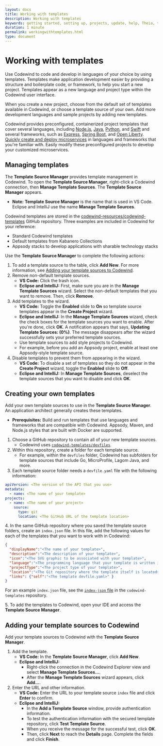 ```yaml
---
layout: docs
title: Working with templates
description: Working with templates
keywords: getting started, setting up, projects, update, help, Theia, test, edit, Theia editor, using own IDE, empty page, refresh, credentials, default editor, Node.js profiling support, code highlighting, JavaScript file, template source
duration: 1 minute
permalink: workingwithtemplates.html
type: document
---
```


# Working with templates

Use Codewind to code and develop in languages of your choice by using templates. Templates make application development easier by providing a structure and boilerplate code, or framework, to help you start a new project. Templates appear as a new language and project type within the Codewind user interface.

When you create a new project, choose from the default set of templates available in Codewind, or choose a template source of your own. Add more development languages and sample projects by adding new templates.

Codewind provides preconfigured, containerized project templates that cover several languages, including [Node.js](https://nodejs.dev/), [Java](https://www.java.com/), [Python](https://www.python.org/), and [Swift](https://swift.org/) and several frameworks, such as [Express](https://expressjs.com/), [Spring Boot](https://spring.io/projects/spring-boot), and [Open Liberty](https://openliberty.io/). [Quickly create and deploy microservices](https://www.youtube.com/watch?v=zKMggp10gq4&t=12s) in languages and frameworks that you're familiar with. Easily modify these preconfigured projects to develop your customized microservices.

## Managing templates

The **Template Source Manager** provides template management in Codewind. To open the **Template Source Manager**, right-click a Codewind connection, then **Manage Template Sources**. The **Template Source Manager** appears.

- **Note:** **Template Source Manager** is the name that is used in VS Code. Eclipse and IntelliJ use the name **Manage Template Sources**.

Codewind templates are stored in the [codewind-resources/codewind-templates](https://github.com/codewind-resources/codewind-templates)
GitHub repository. Three examples are included in Codewind for your reference:
* Standard Codewind templates
* Default templates from Kabanero Collections
* Appsody stacks to develop applications with sharable technology stacks

Use the **Template Source Manager** to complete the following actions:

1. To add a template source to the table, click **Add New**. For more information, see [Adding your template sources to Codewind](#adding-your-template-sources-to-codewind).
2. Remove non-default template sources.
   - **VS Code:** Click the trash icon.
   - **Eclipse and IntelliJ:** First, make sure you are in the **Manage Template Sources** wizard. Select the non-default templates that you want to remove. Then, click **Remove**.
3. Add templates to the wizard.
   - **VS Code:** Toggle the **Enabled** slide to **On** so template source templates appear in the **Create Project** wizard.
   - **Eclipse and IntelliJ:** In the **Manage Template Sources** wizard, check the check boxes for the template sources you want to enable. After you're done, click **OK**. A notification appears that says, **Updating Template Sources: (0%)**. The message disappears after the wizard successfully sets your preferred template sources.
   - Use template sources to add style projects to Codewind.
   - For example, before you add an Appsody project, enable at least one Appsody-style template source.
4. Disable templates to prevent them from appearing in the wizard.
   - **VS Code:** To disable a set of templates so they do not appear in the **Create Project** wizard, toggle the **Enabled** slide to **Off**.
   - **Eclipse and IntelliJ:** In **Manage Template Sources**, deselect the template sources that you want to disable and click **OK**.

## Creating your own templates

Add your own template sources to use in the **Template Source Manager**. An application architect generally creates these templates.

- **Prerequisites:** Build and run templates that use languages and frameworks that are compatible with Codewind. Appsody, Maven, and Node.js styles that are built with Docker are supported.

1. Choose a GitHub repository to contain all of your new template sources.
   - Codewind uses [`codewind-templates/devfiles`](https://github.com/codewind-resources/codewind-templates/tree/master/devfiles).
2. Within this repository, create a folder for each template source.
   - For example, within the `devfiles` folder, Codewind has subfolders for template sources that include Go, MicroProfile, Lagom Java, and more.
3. Each template source folder needs a `devfile.yaml` file with the following information:

```yaml
apiVersion: <The version of the API that you use>
metadata:
  - name: <The name of your template>
projects:
  - name: <The name of your project>
    source:
      type: git
      location: <The GitHub URL of the template location>
```

4\. In the same GitHub repository where you saved the template source folders, create an `index.json` file. In this file, add the following values for each of the templates that you want to work with in Codewind:

```json
{
  "displayName":"<The name of your template>",
  "description":"<The description of your template>",
  "icon":"<The SVG graphic to be associated with your template>",
  "language":"<The programming language that your template is written in>",
  "projectType":"<The project type of your template>",
  "location":"<The Git repository where the template itself is located>",
  "links": {"self":"<The template devfile.yaml>" }
}
```

For an example `index.json` file, see the [`index-json` file](https://github.com/codewind-resources/codewind-templates/blob/master/devfiles/index.json) in the `codewind-templates` repository.

5\. To add the templates to Codewind, open your IDE and access the **Template Source Manager**.

## Adding your template sources to Codewind

Add your template sources to Codewind with the **Template Source Manager**.

1. Add the template.
   - **VS Code:** In the **Template Source Manager**, click **Add New**.
   - **Eclipse and IntelliJ:**
     - Right-click the connection in the Codewind Explorer view and select **Manage Template Sources...**.
     - After the **Manage Template Sources** wizard appears, click **Add...**.
2. Enter the URL and other information.
   - **VS Code:** Enter the URL to your template source `index` file and click **Enter** to confirm.
   - **Eclipse and IntelliJ:**
     - In the **Add a Template Source** window, provide authentication information.
     - To test the authentication information with the secured template repository, click **Test Template Source**.
     - When you receive the message for the successful test, click **OK**.
     - Then, click **Next** to reach the **Details** page. Complete the fields and click **Finish**.